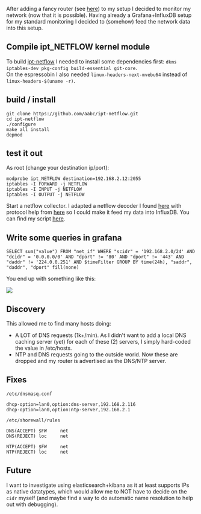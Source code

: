 After adding a fancy router (see [here](https://blog.davidventura.com.ar/network-update-part-1-custom-router-with-espressobin.html)) to my setup I decided to monitor my network (now that it is possible). Having already a Grafana+InfluxDB setup for my standard monitoring I decided to (somehow) feed the network data into this setup.

## Compile ipt\_NETFLOW kernel module

To build [ipt-netflow](https://github.com/aabc/ipt-netflow) I needed to install some dependencies first: `dkms iptables-dev pkg-config build-essential git-core`.  
On the espressobin I also needed `linux-headers-next-mvebu64` instead of `linux-headers-$(uname -r)`.

## build / install

```
git clone https://github.com/aabc/ipt-netflow.git
cd ipt-netflow
./configure
make all install
depmod
```
## test it out

As root (change your destination ip/port):

```
modprobe ipt_NETFLOW destination=192.168.2.12:2055
iptables -I FORWARD -j NETFLOW                                                                                                                        
iptables -I INPUT -j NETFLOW                                                                                                                          
iptables -I OUTPUT -j NETFLOW    
```

Start a netflow collector. I adapted a netflow decoder I found [here](http://blog.devicenull.org/2013/09/04/python-netflow-v5-parser.html) with protocol help from [here](https://www.plixer.com/support/netflow-v5/) so I could make it feed my data into InfluxDB. You can find my script [here](https://github.com/DavidVentura/Netflow-to-influx).


## Write some queries in grafana

```
SELECT sum("value") FROM "net_if" WHERE "scidr" = '192.168.2.0/24' AND "dcidr" = '0.0.0.0/0' AND "dport" != '80' AND "dport" != '443' AND "daddr" != '224.0.0.251' AND $timeFilter GROUP BY time(24h), "saddr", "daddr", "dport" fill(none)
```

You end up with something like this:

![](/images/lan_wan_usage.png)

## Discovery

This allowed me to find many hosts doing:

* A LOT of DNS requests (1k+/min). As I didn't want to add a local DNS caching server (yet) for each of these (2) servers, I simply hard-coded the value in /etc/hosts.
* NTP and DNS requests going to the outside world. Now these are dropped and my router is advertised as the DNS/NTP server.

## Fixes

`/etc/dnsmasq.conf`

```
dhcp-option=lan0,option:dns-server,192.168.2.116
dhcp-option=lan0,option:ntp-server,192.168.2.1
```

`/etc/shorewall/rules`

```
DNS(ACCEPT) $FW     net
DNS(REJECT) loc     net

NTP(ACCEPT) $FW     net
NTP(REJECT) loc     net
```

## Future
I want to investigate using elasticsearch+kibana as it at least supports IPs as native datatypes, which would allow me to NOT have to decide on the `cidr` myself (and maybe find a way to do automatic name resolution to help out with debugging).
